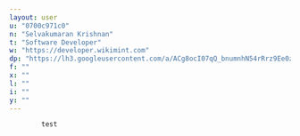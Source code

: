 ```yaml
---
layout: user
u: "0700c971c0"
n: "Selvakumaran Krishnan"
t: "Software Developer"
w: "https://developer.wikimint.com"
dp: "https://lh3.googleusercontent.com/a/ACg8ocI07qQ_bnumnhN54rRrz9Ee0zxeN7rMfGrEvCiJqquW1eCMu2P2=s96-c"
f: ""
x: ""
l: ""
i: ""
y: ""
---
```


            test
